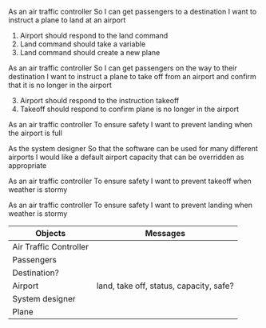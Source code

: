 As an air traffic controller 
So I can get passengers to a destination 
I want to instruct a plane to land at an airport

1. Airport should respond to the land command
2. Land command should take a variable
4. Land command should create a new plane

As an air traffic controller 
So I can get passengers on the way to their destination 
I want to instruct a plane to take off from an airport and confirm that it is no longer in the airport

3. Airport should respond to the instruction takeoff
5. Takeoff should respond to confirm plane is no longer in the airport


As an air traffic controller 
To ensure safety 
I want to prevent landing when the airport is full 

As the system designer
So that the software can be used for many different airports
I would like a default airport capacity that can be overridden as appropriate

As an air traffic controller 
To ensure safety 
I want to prevent takeoff when weather is stormy 

As an air traffic controller 
To ensure safety 
I want to prevent landing when weather is stormy 

| Objects | Messages |
|-|-|
| Air Traffic Controller | |
| Passengers | |
| Destination? | |
| Airport | land, take off, status, capacity, safe? |
| System designer | |
| Plane |